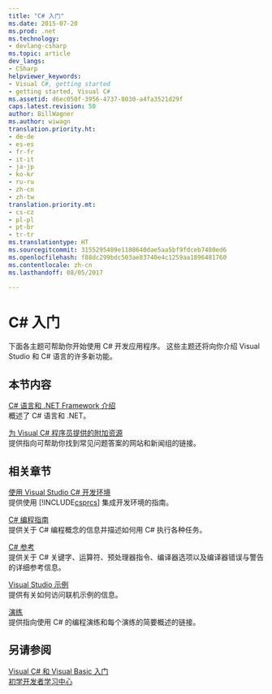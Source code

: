 ```yaml
---
title: "C# 入门"
ms.date: 2015-07-20
ms.prod: .net
ms.technology:
- devlang-csharp
ms.topic: article
dev_langs:
- CSharp
helpviewer_keywords:
- Visual C#, getting started
- getting started, Visual C#
ms.assetid: d6ec050f-3956-4737-8030-a4fa3521d29f
caps.latest.revision: 50
author: BillWagner
ms.author: wiwagn
translation.priority.ht:
- de-de
- es-es
- fr-fr
- it-it
- ja-jp
- ko-kr
- ru-ru
- zh-cn
- zh-tw
translation.priority.mt:
- cs-cz
- pl-pl
- pt-br
- tr-tr
ms.translationtype: HT
ms.sourcegitcommit: 3155295489e1188640dae5aa5bf9fdceb7480ed6
ms.openlocfilehash: f88dc299bdc503ae83740e4c1259aa1896481760
ms.contentlocale: zh-cn
ms.lasthandoff: 08/05/2017

---
```

# <a name="getting-started-with-c"></a>C# 入门
下面各主题可帮助你开始使用 C# 开发应用程序。 这些主题还将向你介绍 Visual Studio 和 C# 语言的许多新功能。  
  
## <a name="in-this-section"></a>本节内容  
 [C# 语言和 .NET Framework 介绍](../../csharp/getting-started/introduction-to-the-csharp-language-and-the-net-framework.md)  
 概述了 C# 语言和 .NET。  
  
 [为 Visual C# 程序员提供的附加资源](../../csharp/getting-started/additional-resources.md)  
 提供指向可帮助你找到常见问题答案的网站和新闻组的链接。  
  
## <a name="related-sections"></a>相关章节  
 [使用 Visual Studio C# 开发环境](/visualstudio/csharp-ide/using-the-visual-studio-development-environment-for-csharp)  
 提供使用 [!INCLUDE[csprcs](~/includes/csprcs-md.md)] 集成开发环境的指南。  
  
 [C# 编程指南](../../csharp/programming-guide/index.md)  
 提供关于 C# 编程概念的信息并描述如何用 C# 执行各种任务。  
  
 [C# 参考](../../csharp/language-reference/index.md)  
 提供关于 C# 关键字、运算符、预处理器指令、编译器选项以及编译器错误与警告的详细参考信息。  
  
 [Visual Studio 示例](/visualstudio/ide/visual-studio-samples)  
 提供有关如何访问联机示例的信息。  
  
 [演练](../../csharp/walkthroughs.md)  
 提供指向使用 C# 的编程演练和每个演练的简要概述的链接。  
  
## <a name="see-also"></a>另请参阅  
 [Visual C# 和 Visual Basic 入门](/visualstudio/ide/getting-started-with-visual-csharp-and-visual-basic)   
 [初学开发者学习中心](http://go.microsoft.com/fwlink/?LinkId=123826)

